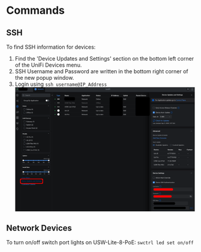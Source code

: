 # Commands

## SSH

To find SSH information for devices:
1. Find the 'Device Updates and Settings' section on the bottom left corner of the UniFi Devices menu.
2. SSH Username and Password are written in the bottom right corner of the new popup window.
3. Login using `ssh username@IP_Address`
![SSH Information](/unifi/assets/SSH_UNPW.png)


## Network Devices

To turn on/off switch port lights on USW-Lite-8-PoE:
`swctrl led set on/off`



